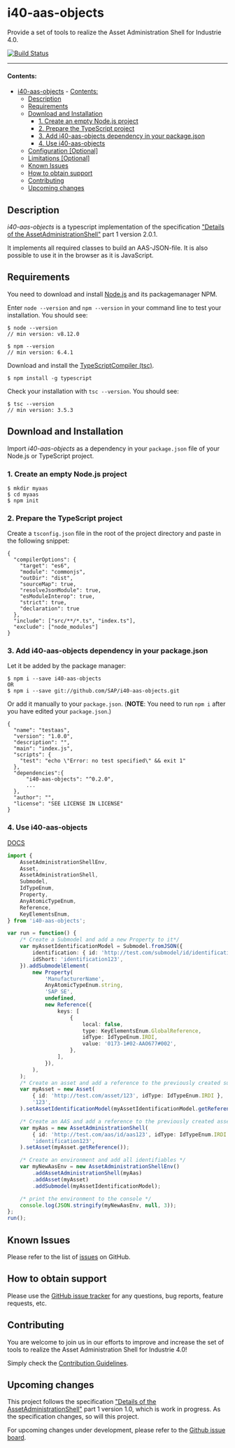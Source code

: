 # i40-aas-objects

Provide a set of tools to realize the Asset Administration Shell for Industrie 4.0.

[![Build Status](https://travis-ci.com/SAP/i40-aas-objects.svg?branch=master)](https://travis-ci.com/SAP/i40-aas-objects)

---

#### Contents:

-   [i40-aas-objects](#i40-aas-objects) - [Contents:](#contents)
    -   [Description](#description)
    -   [Requirements](#requirements)
    -   [Download and Installation](#download-and-installation)
        -   [1. Create an empty Node.js project](#1-create-an-empty-nodejs-project)
        -   [2. Prepare the TypeScript project](#2-prepare-the-typescript-project)
        -   [3. Add i40-aas-objects dependency in your package.json](#3-add-i40-aas-objects-dependency-in-your-packagejson)
        -   [4. Use i40-aas-objects](#4-use-i40-aas-objects)
    -   [Configuration [Optional]](#configuration-optional)
    -   [Limitations [Optional]](#limitations-optional)
    -   [Known Issues](#known-issues)
    -   [How to obtain support](#how-to-obtain-support)
    -   [Contributing](#contributing)
    -   [Upcoming changes](#upcoming-changes)

## Description

<!--- Describe your project, why it exists, what it should provide to the user, and what differentiates it from any other project available. --->

_i40-aas-objects_ is a typescript implementation of the specification ["Details of the AssetAdministrationShell"](https://www.plattform-i40.de/PI40/Redaktion/EN/Downloads/Publikation/2018-details-of-the-asset-administration-shell.html) part 1 version 2.0.1.

It implements all required classes to build an AAS-JSON-file. It is also possible to use it in the browser as it is JavaScript.

## Requirements

<!--- Requirements, hardware and software, that are used with your project. --->

<!--- Any external requirements must be hyperlinked to the site where that software, or that documentation, can be found. --->

You need to download and install [Node.js](https://nodejs.org/en/) and its packagemanager NPM.

Enter `node --version` and `npm --version` in your command line to test your installation.
You should see:

```
$ node --version
// min version: v8.12.0

$ npm --version
// min version: 6.4.1
```

Download and install the [TypeScriptCompiler (tsc)](https://www.npmjs.com/package/typescript).

```
$ npm install -g typescript
```

Check your installation with `tsc --version`.
You should see:

```
$ tsc --version
// min version: 3.5.3
```

## Download and Installation

<!--- Describe, in detail, how the project should be downloaded and installed. --->

<!--- Note: This section is the most likely to fail the review cycle. Please review carefully. --->

Import _i40-aas-objects_ as a dependency in your `package.json` file of your Node.js or TypeScript project.

### 1. Create an empty Node.js project

```
$ mkdir myaas
$ cd myaas
$ npm init
```

### 2. Prepare the TypeScript project

Create a `tsconfig.json` file in the root of the project directory and paste in the following snippet:

```
{
  "compilerOptions": {
    "target": "es6",
    "module": "commonjs",
    "outDir": "dist",
    "sourceMap": true,
    "resolveJsonModule": true,
    "esModuleInterop": true,
    "strict": true,
    "declaration": true
  },
  "include": ["src/**/*.ts", "index.ts"],
  "exclude": ["node_modules"]
}

```

### 3. Add i40-aas-objects dependency in your package.json

Let it be added by the package manager:

```
$ npm i --save i40-aas-objects
OR
$ npm i --save git://github.com/SAP/i40-aas-objects.git
```

Or add it manually to your `package.json`. (**NOTE**: You need to run `npm i` after you have edited your `package.json`.)

```
{
  "name": "testaas",
  "version": "1.0.0",
  "description": "",
  "main": "index.js",
  "scripts": {
    "test": "echo \"Error: no test specified\" && exit 1"
  },
  "dependencies":{
      "i40-aas-objects": "^0.2.0",
      ...
  },
  "author": "",
  "license": "SEE LICENSE IN LICENSE"
}
```

### 4. Use i40-aas-objects

[DOCS](https://i40-aas-objects-docs.cfapps.eu10.hana.ondemand.com/)

```typescript
import {
    AssetAdministrationShellEnv,
    Asset,
    AssetAdministrationShell,
    Submodel,
    IdTypeEnum,
    Property,
    AnyAtomicTypeEnum,
    Reference,
    KeyElementsEnum,
} from 'i40-aas-objects';

var run = function() {
    /* Create a Submodel and add a new Property to it*/
    var myAssetIdentificationModel = Submodel.fromJSON({
        identification: { id: 'http://test.com/submodel/id/identification123', idType: IdTypeEnum.IRDI },
        idShort: 'identification123',
    }).addSubmodelElement(
        new Property(
            'ManufacturerName',
            AnyAtomicTypeEnum.string,
            'SAP SE',
            undefined,
            new Reference({
                keys: [
                    {
                        local: false,
                        type: KeyElementsEnum.GlobalReference,
                        idType: IdTypeEnum.IRDI,
                        value: '0173-1#02-AAO677#002',
                    },
                ],
            }),
        ),
    );
    /* Create an asset and add a reference to the previously created submodel as it assetIdentificationModel*/
    var myAsset = new Asset(
        { id: 'http://test.com/asset/123', idType: IdTypeEnum.IRDI },
        '123',
    ).setAssetIdentificationModel(myAssetIdentificationModel.getReference());

    /* Create an AAS and add a reference to the previously created asset as its asset*/
    var myAas = new AssetAdministrationShell(
        { id: 'http://test.com/aas/id/aas123', idType: IdTypeEnum.IRDI },
        'identification123',
    ).setAsset(myAsset.getReference());

    /* Create an environment and add all identifiables */
    var myNewAasEnv = new AssetAdministrationShellEnv()
        .addAssetAdministrationShell(myAas)
        .addAsset(myAsset)
        .addSubmodel(myAssetIdentificationModel);

    /* print the environment to the console */
    console.log(JSON.stringify(myNewAasEnv, null, 3));
};
run();
```

<!---
## Configuration [Optional]

*These options may not be part of the installation process, but help configure the source for specific uses.*

*This section may be omitted if there are no configuration options, or if all configuration is done and documented in the installation instructions.*

## Limitations [Optional]

*If your project has limitations that prevent it from working on certain hardware, or in certain software or configurations, please list those here.*

*If there are no known limitations, this section can be omitted.*
--->

## Known Issues

<!--- Please list all known issues, or bugs, here. Even if the project is provided "as-is" any known problems should be listed. --->

Please refer to the list of [issues](https://github.com/SAP/i40-aas-objects/issues) on GitHub.

## How to obtain support

<!--- This section should contain details on how the outside user can obtain support, ask questions, or post a bug report on your project. If your project is provided "as-is", with no expected changes or support, you must state that here. --->

Please use the [GitHub issue tracker](https://github.com/SAP/i40-aas-objects/issues) for any questions, bug reports, feature requests, etc.

## Contributing

<!--- Details on how external developers can contribute to your code should be posted here. You can also link to a dedicated CONTRIBUTING.md file. See further details here. --->

You are welcome to join us in our efforts to improve and increase the set of tools to realize the Asset Administration Shell for Industrie 4.0!

Simply check the [Contribution Guidelines](CONTRIBUTING.md).

## Upcoming changes

<!--- Details on any expected changes in later versions. If your project is released "as-is", or you know of no upcoming changes, this section can be omitted. --->

This project follows the specification ["Details of the AssetAdministrationShell"](https://www.plattform-i40.de/PI40/Redaktion/EN/Downloads/Publikation/2018-details-of-the-asset-administration-shell.html) part 1 version 1.0, which is work in progress. As the specification changes, so will this project.

For upcoming changes under development, please refer to the [Github issue board](https://github.com/SAP/i40-aas-objects/issues).

